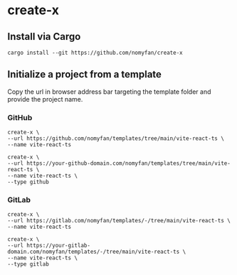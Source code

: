 # create-x

## Install via Cargo

```shell
cargo install --git https://github.com/nomyfan/create-x
```

## Initialize a project from a template

Copy the url in browser address bar targeting the template folder and provide the project name.

### GitHub

```shell
create-x \
--url https://github.com/nomyfan/templates/tree/main/vite-react-ts \
--name vite-react-ts
```

```shell
create-x \
--url https://your-github-domain.com/nomyfan/templates/tree/main/vite-react-ts \
--name vite-react-ts \
--type github
```

### GitLab

```shell
create-x \
--url https://gitlab.com/nomyfan/templates/-/tree/main/vite-react-ts \
--name vite-react-ts
```

```shell
create-x \
--url https://your-gitlab-domain.com/nomyfan/templates/-/tree/main/vite-react-ts \
--name vite-react-ts \
--type gitlab
```
